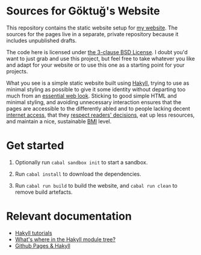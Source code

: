 Sources for Göktuğ's Website
============================

This repository contains the static website setup for [my website][ws].
The sources for the pages live in a separate, private repository because
it includes unpublished drafts.

[ws]: https://www.gkayaalp.com/

The code here is licensed under [the 3-clause BSD License][license].  I
doubt you'd want to just grab and use this project, but feel free to
take whatever you like and adapt for your website or to use this one as
a starting point for your projects.

[license]: ./LICENSE

What you see is a simple static website built using [Hakyll], trying
to use as minimal styling as possible to give it some identity without
departing too much from an [essential web look][mofo].  Sticking to good
simple HTML and minimal styling, and avoiding unnecessary interaction
ensures that the pages are accessible to the differently abled and to
people lacking decent [internet access][netspds], that they [respect
readers' decisions][cascade], eat up less resources, and maintain a nice,
sustainable [BMI][webobesity] level.

[Hakyll]: https://jaspervdj.be/hakyll/
[cascade]: https://www.w3.org/TR/css3-cascade/#cascading-origins
[mofo]: http://motherfuckingwebsite.com/
[netspds]: https://en.wikipedia.org/wiki/List_of_countries_by_Internet_connection_speeds#Average_connection_speeds
[webobesity]: https://idlewords.com/talks/website_obesity.htm

Get started
===========

1) Optionally run `cabal sandbox init` to start a sandbox.

2) Run `cabal install` to download the dependencies.

3) Run `cabal run build` to build the website, and `cabal run clean`
  to remove build artefacts.

Relevant documentation
======================

- [Hakyll tutorials][tutidx]
- [What's where in the Hakyll module
  tree?][where]
- [Github Pages & Hakyll][ghpages]

[where]: https://jaspervdj.be/hakyll/tutorials/a-guide-to-the-hakyll-module-zoo.html
[ghpages]: https://jaspervdj.be/hakyll/tutorials/github-pages-tutorial.html
[tutidx]: https://jaspervdj.be/hakyll/tutorials.html

